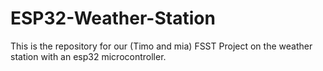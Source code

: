 # ESP32-Weather-Station
This is the repository for our (Timo and mia)  FSST Project on the weather station with an esp32 microcontroller.
